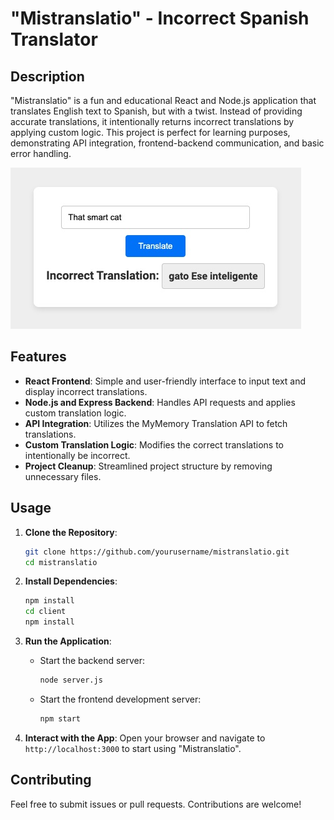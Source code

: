 # "Mistranslatio" - Incorrect Spanish Translator

## Description

"Mistranslatio" is a fun and educational React and Node.js application that translates English text to Spanish, but with a twist. Instead of providing accurate translations, it intentionally returns incorrect translations by applying custom logic. This project is perfect for learning purposes, demonstrating API integration, frontend-backend communication, and basic error handling.

![mistranslatio.jpg](./clinet/public/images/mistranslatio.jpg)

## Features

- **React Frontend**: Simple and user-friendly interface to input text and display incorrect translations.
- **Node.js and Express Backend**: Handles API requests and applies custom translation logic.
- **API Integration**: Utilizes the MyMemory Translation API to fetch translations.
- **Custom Translation Logic**: Modifies the correct translations to intentionally be incorrect.
- **Project Cleanup**: Streamlined project structure by removing unnecessary files.

## Usage

1. **Clone the Repository**:

   ```sh
   git clone https://github.com/yourusername/mistranslatio.git
   cd mistranslatio
   ```

2. **Install Dependencies**:

   ```sh
   npm install
   cd client
   npm install
   ```

3. **Run the Application**:

   - Start the backend server:
     ```sh
     node server.js
     ```
   - Start the frontend development server:
     ```sh
     npm start
     ```

4. **Interact with the App**: Open your browser and navigate to `http://localhost:3000` to start using "Mistranslatio".

## Contributing

Feel free to submit issues or pull requests. Contributions are welcome!
